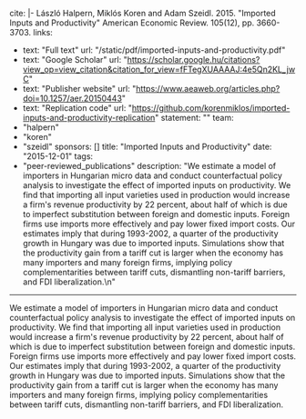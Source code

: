 cite: |-
  László Halpern, Miklós Koren and Adam Szeidl. 2015. "Imported Inputs and Productivity" American Economic Review. 105(12), pp. 3660-3703.
links:
  - text: "Full text"
    url: "/static/pdf/imported-inputs-and-productivity.pdf"
  - text: "Google Scholar"
    url: "https://scholar.google.hu/citations?view_op=view_citation&citation_for_view=fFTegXUAAAAJ:4e5Qn2KL_jwC"
  - text: "Publisher website"
    url: "https://www.aeaweb.org/articles.php?doi=10.1257/aer.20150443"
  - text: "Replication code"
    url: "https://github.com/korenmiklos/imported-inputs-and-productivity-replication"
statement: ""
team:
  - "halpern"
  - "koren"
  - "szeidl"
sponsors: []
title: "Imported Inputs and Productivity"
date: "2015-12-01"
tags:
  - "peer-reviewed_publications"
description: "We estimate a model of importers in Hungarian micro data and conduct counterfactual policy analysis to investigate the effect of imported inputs on productivity. We find that importing all input varieties used in production would increase a firm's revenue productivity by 22 percent, about half of which is due to imperfect substitution between foreign and domestic inputs. Foreign firms use imports more effectively and pay lower fixed import costs. Our estimates imply that during 1993-2002, a quarter of the productivity growth in Hungary was due to imported inputs. Simulations show that the productivity gain from a tariff cut is larger when the economy has many importers and many foreign firms, implying policy complementarities between tariff cuts, dismantling non-tariff barriers, and FDI liberalization.\n"

---

We estimate a model of importers in Hungarian micro data and conduct counterfactual policy analysis to investigate the effect of imported inputs on productivity. We find that importing all input varieties used in production would increase a firm's revenue productivity by 22 percent, about half of which is due to imperfect substitution between foreign and domestic inputs. Foreign firms use imports more effectively and pay lower fixed import costs. Our estimates imply that during 1993-2002, a quarter of the productivity growth in Hungary was due to imported inputs. Simulations show that the productivity gain from a tariff cut is larger when the economy has many importers and many foreign firms, implying policy complementarities between tariff cuts, dismantling non-tariff barriers, and FDI liberalization.

